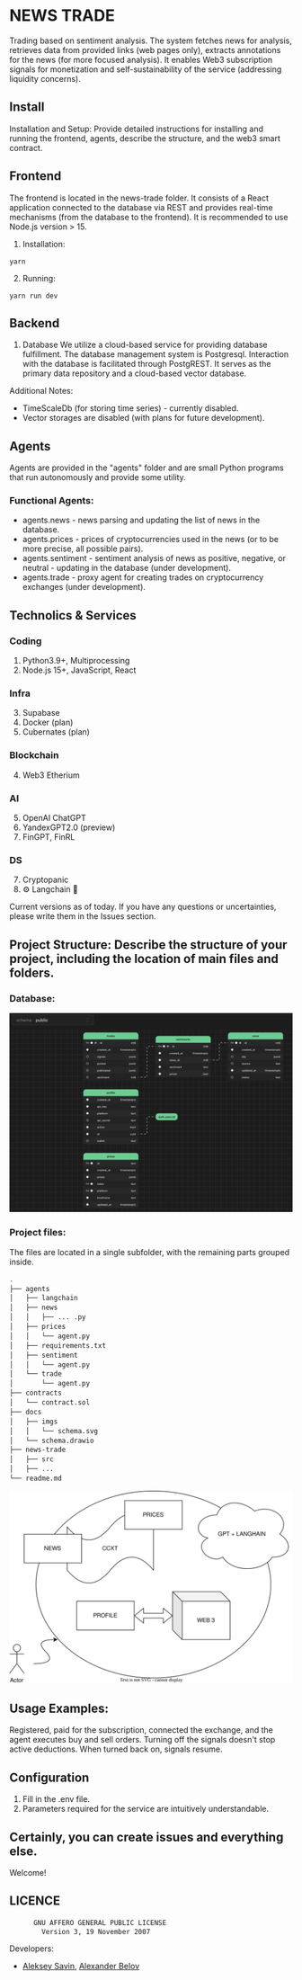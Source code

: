 # NEWS TRADE
Trading based on sentiment analysis. The system fetches news for analysis, retrieves data from provided links (web pages only), extracts annotations for the news (for more focused analysis). It enables Web3 subscription signals for monetization and self-sustainability of the service (addressing liquidity concerns).

## Install
Installation and Setup: Provide detailed instructions for installing and running the frontend, agents, describe the structure, and the web3 smart contract.

## Frontend
The frontend is located in the news-trade folder. It consists of a React application connected to the database via REST and provides real-time mechanisms (from the database to the frontend). It is recommended to use Node.js version > 15.

1. Installation: 
```
yarn
```
2. Running:
```
yarn run dev
```

## Backend
1) Database
We utilize a cloud-based service for providing database fulfillment. The database management system is Postgresql. Interaction with the database is facilitated through PostgREST. It serves as the primary data repository and a cloud-based vector database.

Additional Notes:
- TimeScaleDb (for storing time series) - currently disabled.
- Vector storages are disabled (with plans for future development).

## Agents
Agents are provided in the "agents" folder and are small Python programs that run autonomously and provide some utility.

### Functional Agents:
- agents.news - news parsing and updating the list of news in the database.
- agents.prices - prices of cryptocurrencies used in the news (or to be more precise, all possible pairs).
- agents.sentiment - sentiment analysis of news as positive, negative, or neutral - updating in the database (under development).
- agents.trade - proxy agent for creating trades on cryptocurrency exchanges (under development).

## Technolics & Services
### Coding
1. Python3.9+, Multiprocessing
2. Node.js 15+, JavaScript, React
### Infra
3. Supabase
4. Docker (plan)
5. Cubernates (plan)
### Blockchain
4. Web3 Etherium
### AI
5. OpenAI ChatGPT
6. YandexGPT2.0 (preview)
7. FinGPT, FinRL
### DS
7. Cryptopanic
8. ⚙️ Langchain 🦜

Current versions as of today. If you have any questions or uncertainties, please write them in the Issues section.

## Project Structure: Describe the structure of your project, including the location of main files and folders.

### Database:
![database](docs/imgs/database.png)


### Project files:
The files are located in a single subfolder, with the remaining parts grouped inside.

```bash
.
├── agents
│   ├── langchain
│   ├── news
│   │   ├── ... .py
│   ├── prices
│   │   └── agent.py
│   ├── requirements.txt
│   ├── sentiment
│   │   └── agent.py
│   └── trade
│       └── agent.py
├── contracts
│   └── contract.sol
├── docs
│   ├── imgs
│   │   └── schema.svg
│   └── schema.drawio
├── news-trade
│   ├── src
│   ├── ...
└── readme.md
```

![schema](docs/imgs/schema.svg)

## Usage Examples:
Registered, paid for the subscription, connected the exchange, and the agent executes buy and sell orders. Turning off the signals doesn't stop active deductions. When turned back on, signals resume.

## Configuration
1. Fill in the .env file.
2. Parameters required for the service are intuitively understandable.

## Certainly, you can create issues and everything else.
Welcome!

## LICENCE
```
      GNU AFFERO GENERAL PUBLIC LICENSE
        Version 3, 19 November 2007
```
Developers: 
- [Aleksey Savin](https://alekseysavin.com), [Alexander Belov](https://baadev.com/)
